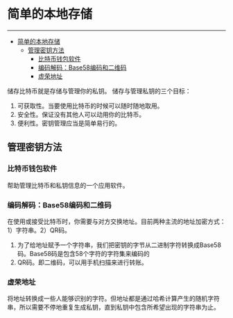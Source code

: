 <!--
 * @Author: ZhXZhao
 * @Date: 2020-02-10 14:46:48
 * @LastEditors  : ZhXZhao
 * @LastEditTime : 2020-02-10 15:25:50
 * @Description: 
 -->
# 简单的本地存储

---

- [简单的本地存储](#%e7%ae%80%e5%8d%95%e7%9a%84%e6%9c%ac%e5%9c%b0%e5%ad%98%e5%82%a8)
  - [管理密钥方法](#%e7%ae%a1%e7%90%86%e5%af%86%e9%92%a5%e6%96%b9%e6%b3%95)
    - [比特币钱包软件](#%e6%af%94%e7%89%b9%e5%b8%81%e9%92%b1%e5%8c%85%e8%bd%af%e4%bb%b6)
    - [编码解码：Base58编码和二维码](#%e7%bc%96%e7%a0%81%e8%a7%a3%e7%a0%81base58%e7%bc%96%e7%a0%81%e5%92%8c%e4%ba%8c%e7%bb%b4%e7%a0%81)
    - [虚荣地址](#%e8%99%9a%e8%8d%a3%e5%9c%b0%e5%9d%80)

储存比特币就是存储与管理你的私钥。
储存与管理私钥的三个目标：
1. 可获取性。当要使用比特币的时候可以随时随地取用。
2. 安全性。保证没有其他人可以动用你的比特币。
3. 便利性。密钥管理应当是简单易行的。

## 管理密钥方法

### 比特币钱包软件

帮助管理比特币和私钥信息的一个应用软件。

### 编码解码：Base58编码和二维码

在使用或接受比特币时，你需要与对方交换地址。目前两种主流的地址加密方式：1）字符串。2）QR码。
1. 为了给地址赋予一个字符串，我们把密钥的字节从二进制字符转换成Base58码。Base58码是包含58个字符的字符集来编码的
2. QR码。即二维码，可以用手机扫描来进行转账。

### 虚荣地址

将地址转换成一些人能够识别的字符。但地址都是通过哈希计算产生的随机字符串，所以需要不停地重复生成私钥，直到私钥中包含所希望出现的字符串为止。
